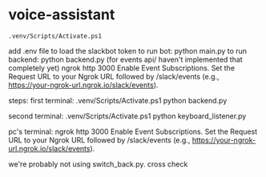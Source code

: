 # voice-assistant
    .venv/Scripts/Activate.ps1
add .env file to load the slackbot token
to run bot: python main.py
to run backend: python backend.py (for events api/ haven't implemented that completely yet)
ngrok http 3000
Enable Event Subscriptions.
Set the Request URL to your Ngrok URL followed by /slack/events (e.g., https://your-ngrok-url.ngrok.io/slack/events).

steps:
first terminal:
.venv/Scripts/Activate.ps1
python backend.py

second terminal:
.venv/Scripts/Activate.ps1
python keyboard_listener.py

<!-- third terminal:
.venv/Scripts/Activate.ps1
python switch_back.py -->


pc's terminal:
ngrok http 3000
Enable Event Subscriptions.
Set the Request URL to your Ngrok URL followed by /slack/events (e.g., https://your-ngrok-url.ngrok.io/slack/events).

we're probably not using switch_back.py. cross check
